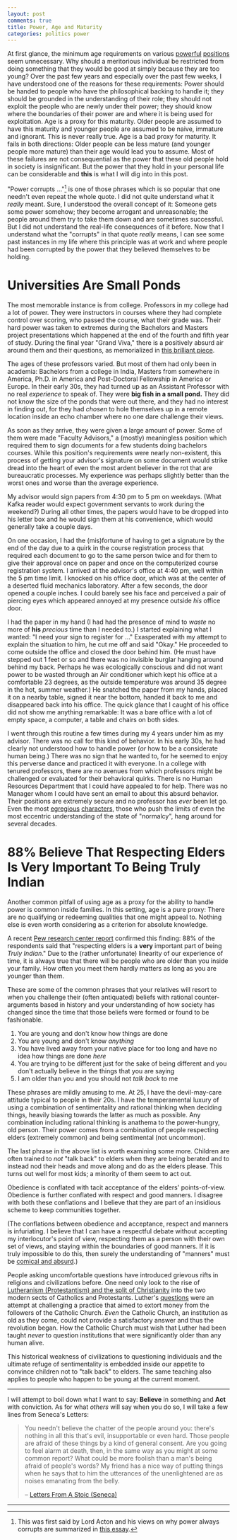 ```yaml
---
layout: post
comments: true
title: Power, Age and Maturity
categories: politics power
---
```


At first glance, the minimum age requirements on various [powerful](https://www.thoughtco.com/requirements-to-serve-as-president-3322199) [positions](https://www.examveda.com/the-minimum-age-required-to-become-the-prime-minister-of-india-is-5181/) seem unnecessary. Why
should a meritorious individual be restricted from doing something that they would be good at simply
because they are too young? Over the past few years and especially over the past few weeks, I have
understood one of the reasons for these requirements: Power should be handed to people who have the
philosophical backing to handle it; they should be grounded in the understanding of their role; they
should not exploit the people who are newly under their power; they should know where the boundaries
of their power are and where it is being used for exploitation. Age is a proxy for this
maturity. Older people are assumed to have this maturity and younger people are assumed to be naive,
immature and ignorant. This is never really true. Age is a bad proxy for maturity. It fails in both
directions: Older people can be less mature (and younger people more mature) than their age would
lead you to assume. Most of these failures are not consequential as the power that these old people
hold in society is insignificant. But the power that they hold in your personal life can be
considerable and **this** is what I will dig into in this post.

<!--more-->

"Power corrupts &#x2026;"[^1] is one of those phrases which is so popular that one needn't even repeat
the whole quote. I did not quite understand what it _really_ meant. Sure, I understood the overall
concept of it: Someone gets some power somehow; they become arrogant and unreasonable; the people
around them try to take them down and are sometimes successful. But I did not understand the
real-life consequences of it before. Now that I understand what the "corrupts" in that quote
_really_ means, I can see some past instances in my life where this principle was at work and where
people had been corrupted by the power that they believed themselves to be holding.


# Universities Are Small Ponds

The most memorable instance is from college. Professors in my college had a lot of power. They were
instructors in courses where they had complete control over scoring, who passed the course, what
their grade was. Their hard power was taken to extremes during the Bachelors and Masters project
presentations which happened at the end of the fourth and fifth year of study. During the final year
"Grand Viva," there is a positively absurd air around them and their questions, as memorialized in
[this brilliant piece](https://github.com/amrav/amrav.github.io/blob/master/_posts/2016-04-12-grand-viva.md).

The ages of these professors varied. But most of them had only been in academia: Bachelors from a
college in India, Masters from somewhere in America, Ph.D. in America and Post-Doctoral Fellowship
in America or Europe. In their early 30s, they had turned up as an Assistant Professor with no real
_experience_ to speak of. They were **big fish in a small pond.** They did not know the size of the
ponds that were out there, and they had no interest in finding out, for they had _chosen_ to hole
themselves up in a remote location inside an echo chamber where no one dare challenge their views.

As soon as they arrive, they were given a large amount of power. Some of them were made "Faculty
Advisors," a (mostly) meaningless position which required them to sign documents for a few students
doing bachelors courses. While this position's requirements were nearly non-existent, this process
of getting your advisor's signature on some document would strike dread into the heart of
even the most ardent believer in the rot that are bureaucratic processes. My experience was perhaps
slightly better than the worst ones and worse than the average experience.

My advisor would sign papers from 4:30 pm to 5 pm on weekdays. (What Kafka reader would expect
government servants to work during the weekend?) During all other times, the papers would have to be
dropped into his letter box and he would sign them at his convenience, which would generally take a
couple days.

On one occasion, I had the (mis)fortune of having to get a signature by the end of the day due to a
quirk in the course registration process that required each document to go to the same person twice
and for them to give their approval once on paper and once on the computerized course registration
system. I arrived at the advisor's office at 4:40 pm, well within the 5 pm time limit. I knocked on
his office door, which was at the center of a deserted fluid mechanics laboratory. After a few
seconds, the door opened a couple inches. I could barely see his face and perceived a pair of
piercing eyes which appeared annoyed at my presence outside _his_ office door.

I had the paper in my hand (I had had the presence of mind to _waste_ no more of **his** _precious_
time than I needed to.) I started explaining what I wanted: "I need your sign to register for &#x2026;"
Exasperated with my attempt to explain the situation to him, he cut me off and said "Okay." He
proceeded to come outside the office and closed the door behind him. (He must have stepped out 1
feet or so and there was no invisible burglar hanging around behind my back. Perhaps he was
ecologically conscious and did not want power to be wasted through an Air conditioner which kept his
office at a comfortable 23 degrees, as the outside temperature was around 35 degree in the hot,
summer weather.) He snatched the paper from my hands, placed it on a nearby table, signed it near
the bottom, handed it back to me and disappeared back into his office. The quick glance that I
caught of his office did not show me anything remarkable: It was a bare office with a lot of empty
space, a computer, a table and chairs on both sides.

I went through this routine a few times during my 4 years under him as my advisor. There was no call
for this kind of behavior. In his early 30s, he had clearly not understood how to handle power (_or_
how to be a considerate human being.) There was no sign that he wanted to, for he seemed to enjoy
this perverse dance and practiced it with everyone. In a college with tenured professors, there are
no avenues from which professors might be challenged or evaluated for their behavioral quirks. There
is no Human Resources Department that I could have appealed to for help. There was no Manager whom I
could have sent an email to about this absurd behavior. Their positions are extremely secure and no
professor has _ever_ been let go. Even the most [egregious](https://www.quora.com/Who-is-Professor-S-Ramanujam-from-the-Mechanical-Department-at-IIT-Kharagpur?share=1) [characters](http://www.iitkgp.ac.in/department/ME/faculty/me-rmnjm#resp-tab1), those who push the limits of
even the most eccentric understanding of the state of "normalcy", hang around for several decades.


# 88% Believe That Respecting Elders Is Very Important To Being Truly Indian

Another common pitfall of using age as a proxy for the ability to handle power is common inside
families. In this setting, age is a pure proxy: There are no qualifying or redeeming qualities that
one might appeal to. Nothing else is even worth considering as a criterion for absolute knowledge.

A recent [Pew research center report](https://www.pewforum.org/2021/06/29/religion-in-india-tolerance-and-segregation/) confirmed this finding: 88% of the respondents said that
"respecting elders is a **very** important part of being _Truly Indian_." Due to the (rather
unfortunate) linearity of our experience of time, it is always true that there will be people who
are older than you inside your family. How often you meet them hardly matters as long as you are
younger than them.

These are some of the common phrases that your relatives will resort to when you challenge their
(often antiquated) beliefs with rational counter-arguments based in history and your understanding
of how society has changed since the time that those beliefs were formed or found to be fashionable.

1.  You are young and don't know how things are done
2.  You are young and don't know _anything_
3.  You have lived away from your native place for too long and have no idea how things are done
    _here_
4.  You are trying to be different just for the sake of being different and you don't actually
    believe in the things that you are saying
5.  I am older than you and you should not _talk back_ to me

These phrases are mildly amusing to me. At 25, I have the devil-may-care attitude typical to people
in their 20s. I have the temperamental luxury of using a combination of sentimentality and rational
thinking when deciding things, heavily biasing towards the latter as much as possible. Any
combination including rational thinking is anathema to the power-hungry, old person. Their power
comes from a combination of people respecting elders (extremely common) and being sentimental (not
uncommon).

The last phrase in the above list is worth examining some more. Children are often trained to _not_
"talk back" to elders when they are being berated and to instead nod their heads and move along and
do as the elders please. This turns out well for most kids; a minority of them seem to act out.

Obedience is conflated with tacit acceptance of the elders' points-of-view. Obedience is further
conflated with respect and good manners. I disagree with both these conflations and I believe that
they are part of an insidious scheme to keep communities together.

(The conflations between obedience and acceptance, respect and manners is infuriating. I believe
that I can have a respectful debate without accepting my interlocutor's point of view, respecting
them as a person with their own set of views, and staying within the boundaries of good manners. If
it is truly impossible to do this, then surely the understanding of "manners" must be [comical and
absurd](https://www.youtube.com/watch?v=AUfpfOU_4IY).)

People asking uncomfortable questions have introduced grievous rifts in religions and civilizations
before. One need only look to the rise of [Lutheranism (Protestantism) and the split of Christianity](https://www.thegreatcoursesdaily.com/the-religious-impact-of-the-printing-press/)
into the two modern sects of Catholics and Protestants. Luther's [questions](http://reverendluther.org/pdfs/The_Ninety-Five_Theses.pdf) were an attempt at
challenging a practice that aimed to extort money from the followers of the Catholic Church. _Even_
the Catholic Church, an institution as old as they come, could not provide a satisfactory answer and
thus the revolution began. How the Catholic Church must wish that Luther had been taught _never_ to
question institutions that were significantly older than any human alive.

This historical weakness of civilizations to questioning individuals and the ultimate refuge of
sentimentality is embedded inside our appetite to convince children not to "talk back" to
elders. The same teaching also applies to people who happen to be young at the current moment.

---

I will attempt to boil down what I want to say: **Believe** in something and **Act** with conviction. As
for what _others_ will say when you do so, I will take a few lines from Seneca's Letters:

> You needn't believe the chatter of the people around you: there's nothing in all this that's evil,
> insupportable or even hard. Those people are afraid of these things by a kind of general
> consent. Are you going to feel alarm at death, then, in the same way as you might at some common
> report? What could be more foolish than a man's being afraid of people's words? My friend has a nice
> way of putting things when he says that to him the utterances of the unenlightened are as noises
> emanating from the belly.
>
> &#x2013; [Letters From A Stoic (Seneca)](/book-review/philosophy/seneca/2021/03/21/letters-stoic-review/)

---

[^1]: This was first said by Lord Acton and his views on why power always corrupts are summarized in [this essay](https://www.acton.org/pub/religion-liberty/volume-2-number-6/power-corrupts).

